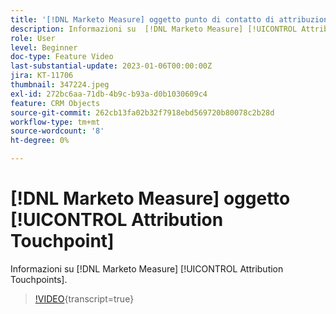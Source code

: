 ```yaml
---
title: '[!DNL Marketo Measure] oggetto punto di contatto di attribuzione'
description: Informazioni su  [!DNL Marketo Measure] [!UICONTROL Attribution Touchpoints].
role: User
level: Beginner
doc-type: Feature Video
last-substantial-update: 2023-01-06T00:00:00Z
jira: KT-11706
thumbnail: 347224.jpeg
exl-id: 272bc6aa-71db-4b9c-b93a-d0b1030609c4
feature: CRM Objects
source-git-commit: 262cb13fa02b32f7918ebd569720b80078c2b28d
workflow-type: tm+mt
source-wordcount: '8'
ht-degree: 0%

---
```


# [!DNL Marketo Measure] oggetto [!UICONTROL Attribution Touchpoint]

Informazioni su [!DNL Marketo Measure] [!UICONTROL Attribution Touchpoints].

>[!VIDEO](https://video.tv.adobe.com/v/347224/?learn=on){transcript=true}
